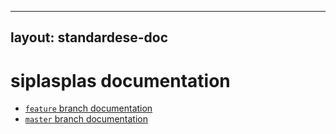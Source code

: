 
---
layout: standardese-doc
---


# siplasplas documentation


 - [`feature` branch documentation]({{site.url}}/doc/standardese/feature/)
 - [`master` branch documentation]({{site.url}}/doc/standardese/master/)